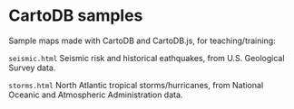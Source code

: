 # CartoDB samples
Sample maps made with CartoDB and CartoDB.js, for teaching/training:

`seismic.html` Seismic risk and historical eathquakes, from U.S. Geological Survey data.

`storms.html` North Atlantic tropical storms/hurricanes, from National Oceanic and Atmospheric Administration data.
